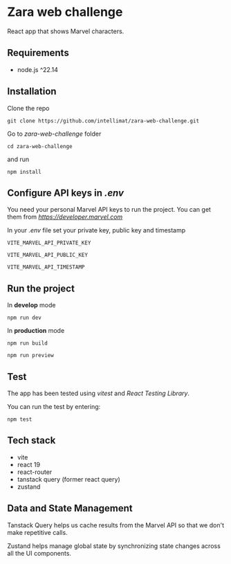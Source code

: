 
# Zara web challenge

React app that shows Marvel characters.



## Requirements
- node.js ^22.14

## Installation
Clone the repo

`git clone https://github.com/intellimat/zara-web-challenge.git`

Go to _zara-web-challenge_ folder 

`cd zara-web-challenge`

and run

`npm install`
## Configure API keys in _.env_
You need your personal Marvel API keys to run the project. 
You can get them from _https://developer.marvel.com_

In your _.env_ file set your private key, public key and timestamp

`VITE_MARVEL_API_PRIVATE_KEY`

`VITE_MARVEL_API_PUBLIC_KEY`

`VITE_MARVEL_API_TIMESTAMP`

## Run the project
In __develop__ mode

`npm run dev`

In __production__ mode

`npm run build`

`npm run preview`
## Test
The app has been tested using _vitest_ and _React Testing Library_.

You can run the test by entering:

`npm test`
## Tech stack
- vite
- react 19
- react-router
- tanstack query (former react query)
- zustand
## Data and State Management
Tanstack Query helps us cache results from the Marvel API so that we don't make repetitive calls.

Zustand helps manage global state by synchronizing state changes across all the UI components.
